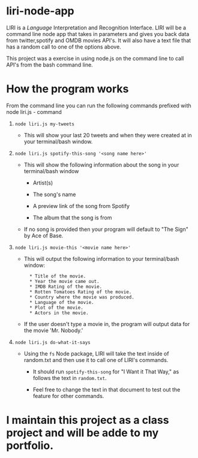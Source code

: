 # liri-node-app

LIRI is a _Language_ Interpretation and Recognition Interface. LIRI will be a command line node app that takes in parameters and gives you back data from twitter,spotify and OMDB movies API's. It will also have a text file
that has a random call to one of the options above.

This project was a exercise in using node.js on the command line to call API's from the bash command line.

# How the program works

From the command line you can run the following commands prefixed with node liri.js - command
1. `node liri.js my-tweets`

   * This will show your last 20 tweets and when they were created at in your terminal/bash window.
2. `node liri.js spotify-this-song '<song name here>'`

   * This will show the following information about the song in your terminal/bash window
     
     * Artist(s)
     
     * The song's name
     
     * A preview link of the song from Spotify
     
     * The album that the song is from

   * If no song is provided then your program will default to "The Sign" by Ace of Base.

3. `node liri.js movie-this '<movie name here>'`

   * This will output the following information to your terminal/bash window:

     ```
       * Title of the movie.
       * Year the movie came out.
       * IMDB Rating of the movie.
       * Rotten Tomatoes Rating of the movie.
       * Country where the movie was produced.
       * Language of the movie.
       * Plot of the movie.
       * Actors in the movie.
     ```

   * If the user doesn't type a movie in, the program will output data for the movie 'Mr. Nobody.'

4. `node liri.js do-what-it-says`
   
   * Using the `fs` Node package, LIRI will take the text inside of random.txt and then use it to call one of LIRI's commands.
     
     * It should run `spotify-this-song` for "I Want it That Way," as follows the text in `random.txt`.
     
     * Feel free to change the text in that document to test out the feature for other commands.

# I maintain this project as a class project and will be adde to my portfolio.
